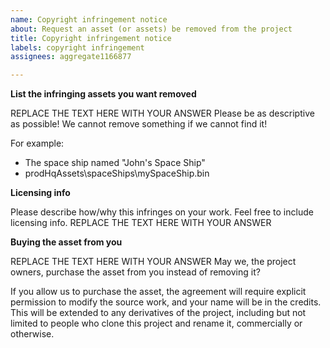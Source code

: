 ```yaml
---
name: Copyright infringement notice
about: Request an asset (or assets) be removed from the project
title: Copyright infringement notice
labels: copyright infringement
assignees: aggregate1166877

---
```


**List the infringing assets you want removed**

REPLACE THE TEXT HERE WITH YOUR ANSWER
Please be as descriptive as possible! We cannot remove something if we cannot find it!

For example:
* The space ship named "John's Space Ship"
* prodHqAssets\spaceShips\mySpaceShip.bin


**Licensing info**

Please describe how/why this infringes on your work. Feel free to include licensing info.
REPLACE THE TEXT HERE WITH YOUR ANSWER


**Buying the asset from you**

REPLACE THE TEXT HERE WITH YOUR ANSWER
May we, the project owners, purchase the asset from you instead of removing it?

If you allow us to purchase the asset, the agreement will require explicit permission to modify the source work, and your name will be in the credits. This will be extended to any derivatives of the project, including but not limited to people who clone this project and rename it, commercially or otherwise.
